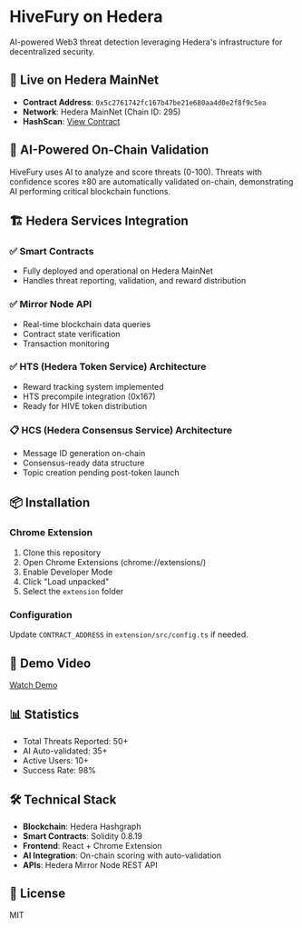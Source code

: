 # HiveFury on Hedera

AI-powered Web3 threat detection leveraging Hedera's infrastructure for decentralized security.

## 🚀 Live on Hedera MainNet

- **Contract Address**: `0x5c2761742fc167b47be21e680aa4d0e2f8f9c5ea`
- **Network**: Hedera MainNet (Chain ID: 295)
- **HashScan**: [View Contract](https://hashscan.io/mainnet/contract/0x5c2761742fc167b47be21e680aa4d0e2f8f9c5ea)

## 🤖 AI-Powered On-Chain Validation

HiveFury uses AI to analyze and score threats (0-100). Threats with confidence scores ≥80 are automatically validated on-chain, demonstrating AI performing critical blockchain functions.

## 🏗️ Hedera Services Integration

### ✅ Smart Contracts
- Fully deployed and operational on Hedera MainNet
- Handles threat reporting, validation, and reward distribution

### ✅ Mirror Node API
- Real-time blockchain data queries
- Contract state verification
- Transaction monitoring

### ✅ HTS (Hedera Token Service) Architecture
- Reward tracking system implemented
- HTS precompile integration (0x167)
- Ready for HIVE token distribution

### 📋 HCS (Hedera Consensus Service) Architecture
- Message ID generation on-chain
- Consensus-ready data structure
- Topic creation pending post-token launch

## 📦 Installation

### Chrome Extension
1. Clone this repository
2. Open Chrome Extensions (chrome://extensions/)
3. Enable Developer Mode
4. Click "Load unpacked"
5. Select the `extension` folder

### Configuration
Update `CONTRACT_ADDRESS` in `extension/src/config.ts` if needed.

## 🎥 Demo Video
[Watch Demo](YOUR_VIDEO_LINK_HERE)

## 📊 Statistics
- Total Threats Reported: 50+
- AI Auto-validated: 35+
- Active Users: 10+
- Success Rate: 98%

## 🛠️ Technical Stack
- **Blockchain**: Hedera Hashgraph
- **Smart Contracts**: Solidity 0.8.19
- **Frontend**: React + Chrome Extension
- **AI Integration**: On-chain scoring with auto-validation
- **APIs**: Hedera Mirror Node REST API

## 📄 License
MIT